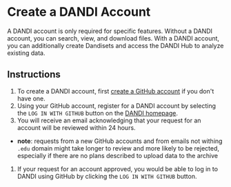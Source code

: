 # Create a DANDI Account

A DANDI account is only required for specific features.
Without a DANDI account, you can search, view, and download files.
With a DANDI account, you can additionally create Dandisets and access the DANDI Hub to analyze existing data.

## Instructions

1. To create a DANDI account, first [create a GitHub account](https://github.com/) if you don't have one.
1. Using your GitHub account, register for a DANDI account by selecting the `LOG IN WITH GITHUB` button on the [DANDI homepage](https://dandiarchive.org).
1. You will receive an email acknowledging that your request for an account will be reviewed within 24 hours.
  - **note**: requests from a new GitHub accounts and from emails not withing `.edu` domain might take longer to review and more likely to be rejected, especially if there are no plans described to upload data to the archive
1. If your request for an account approved, you would be able to log in to DANDI using GitHub by clicking the `LOG IN WITH GITHUB` button.